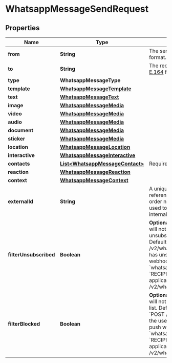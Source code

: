 

# WhatsappMessageSendRequest


## Properties

| Name | Type | Description | Notes |
|------------ | ------------- | ------------- | -------------|
|**from** | **String** | The sender&#39;s phone number in [E.164](https://en.wikipedia.org/wiki/E.164) format. |  |
|**to** | **String** | The recipient&#39;s phone number in [E.164](https://en.wikipedia.org/wiki/E.164) format. |  |
|**type** | **WhatsappMessageType** |  |  |
|**template** | [**WhatsappMessageTemplate**](WhatsappMessageTemplate.md) |  |  [optional] |
|**text** | [**WhatsappMessageText**](WhatsappMessageText.md) |  |  [optional] |
|**image** | [**WhatsappMessageMedia**](WhatsappMessageMedia.md) |  |  [optional] |
|**video** | [**WhatsappMessageMedia**](WhatsappMessageMedia.md) |  |  [optional] |
|**audio** | [**WhatsappMessageMedia**](WhatsappMessageMedia.md) |  |  [optional] |
|**document** | [**WhatsappMessageMedia**](WhatsappMessageMedia.md) |  |  [optional] |
|**sticker** | [**WhatsappMessageMedia**](WhatsappMessageMedia.md) |  |  [optional] |
|**location** | [**WhatsappMessageLocation**](WhatsappMessageLocation.md) |  |  [optional] |
|**interactive** | [**WhatsappMessageInteractive**](WhatsappMessageInteractive.md) |  |  [optional] |
|**contacts** | [**List&lt;WhatsappMessageContact&gt;**](WhatsappMessageContact.md) | Required when &#x60;type&#x60; is &#x60;contacts&#x60;. |  [optional] |
|**reaction** | [**WhatsappMessageReaction**](WhatsappMessageReaction.md) |  |  [optional] |
|**context** | [**WhatsappMessageContext**](WhatsappMessageContext.md) |  |  [optional] |
|**externalId** | **String** | A unique (recommended) string to reference the object. This can be an order number or similar, and can be used to reconcile the object with your internal systems. |  [optional] |
|**filterUnsubscribed** | **Boolean** | **Optional.** If set to &#x60;true&#x60;, the message will not be sent to users who have unsubscribed from your account. Defaults to &#x60;false&#x60;.  Only use for &#x60;POST /v2/whatsapp/messages&#x60;. If the user has unsubscribed, we will push webhook notifications with &#x60;whatsappMessage.errorCode&#x60; set to &#x60;RECIPIENT_UNSUBSCRIBED&#x60;.  Not applicable to &#x60;POST /v2/whatsapp/message/sendDirectly&#x60;. |  [optional] |
|**filterBlocked** | **Boolean** | **Optional.** If set to &#x60;true&#x60;, the message will not be sent to users in your block list. Defaults to &#x60;false&#x60;.  Only use for &#x60;POST /v2/whatsapp/messages&#x60;. If the user is in your block list, we will push webhook notifications with &#x60;whatsappMessage.errorCode&#x60; set to &#x60;RECIPIENT_IN_BLOCK_LIST&#x60;.  Not applicable to &#x60;POST /v2/whatsapp/message/sendDirectly&#x60;. |  [optional] |



